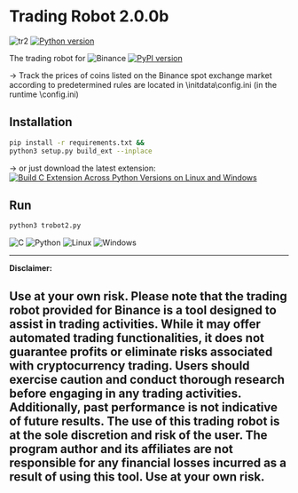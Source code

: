 # Trading Robot 2.0.0b
![tr2](https://img.shields.io/badge/thehomemadecode-Trading_Robot_2-blue)
[![Python version](https://img.shields.io/pypi/pyversions/binance-connector)](https://www.python.org/downloads/)

The trading robot for
![Binance](https://img.shields.io/badge/Binance-FCD535?style=for-the-badge&logo=binance&logoColor=white)
[![PyPI version](https://img.shields.io/pypi/v/binance-connector)](https://pypi.python.org/pypi/binance-connector)

-> Track the prices of coins listed on the Binance spot exchange market according to predetermined rules are located in \initdata\config.ini (in the runtime \config.ini)

## Installation
```bash
pip install -r requirements.txt &&
python3 setup.py build_ext --inplace
```
-> or just download the latest extension: [![Build C Extension Across Python Versions on Linux and Windows](https://github.com/thehomemadecode/trobot2/actions/workflows/python-package.yml/badge.svg?branch=main)](https://github.com/thehomemadecode/trobot2/actions/workflows/python-package.yml)

## Run
```bash
python3 trobot2.py
```
![C](https://img.shields.io/badge/c-%2300599C.svg?style=for-the-badge&logo=c%2B%2B&logoColor=white)
![Python](https://img.shields.io/badge/python-3670A0?style=for-the-badge&logo=python&logoColor=ffdd54)
![Linux](https://img.shields.io/badge/Linux-FFFFFF?style=for-the-badge&logo=linux&logoColor=black)
![Windows](https://img.shields.io/badge/Windows-0078D6?style=for-the-badge&logo=windows&logoColor=white)

---
**Disclaimer:**

Use at your own risk. Please note that the trading robot provided for Binance is a tool designed to assist in trading activities. While it may offer automated trading functionalities, it does not guarantee profits or eliminate risks associated with cryptocurrency trading. Users should exercise caution and conduct thorough research before engaging in any trading activities. Additionally, past performance is not indicative of future results. The use of this trading robot is at the sole discretion and risk of the user. The program author and its affiliates are not responsible for any financial losses incurred as a result of using this tool. Use at your own risk.
---

